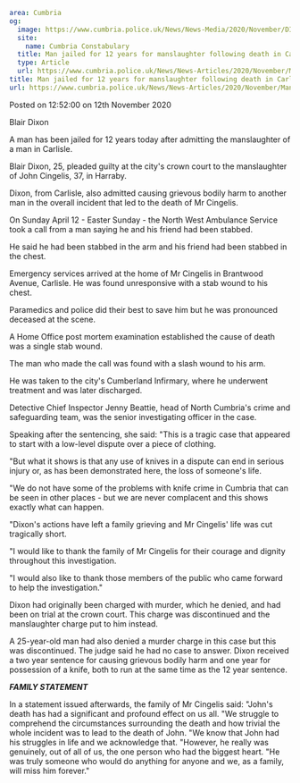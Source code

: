 ```yaml
area: Cumbria
og:
  image: https://www.cumbria.police.uk/News/News-Media/2020/November/DIXON-BLAIR-27-04-1995jpg.jpg
  site:
    name: Cumbria Constabulary
  title: Man jailed for 12 years for manslaughter following death in Carlisle
  type: Article
  url: https://www.cumbria.police.uk/News/News-Articles/2020/November/Man-jailed-for-12-years-for-manslaughter-following-death-in-Carlisle.aspx
title: Man jailed for 12 years for manslaughter following death in Carlisle
url: https://www.cumbria.police.uk/News/News-Articles/2020/November/Man-jailed-for-12-years-for-manslaughter-following-death-in-Carlisle.aspx
```

Posted on 12:52:00 on 12th November 2020

Blair Dixon

A man has been jailed for 12 years today after admitting the manslaughter of a man in Carlisle.

Blair Dixon, 25, pleaded guilty at the city's crown court to the manslaughter of John Cingelis, 37, in Harraby.

Dixon, from Carlisle, also admitted causing grievous bodily harm to another man in the overall incident that led to the death of Mr Cingelis.

On Sunday April 12 - Easter Sunday - the North West Ambulance Service took a call from a man saying he and his friend had been stabbed.

He said he had been stabbed in the arm and his friend had been stabbed in the chest.

Emergency services arrived at the home of Mr Cingelis in Brantwood Avenue, Carlisle. He was found unresponsive with a stab wound to his chest.

Paramedics and police did their best to save him but he was pronounced deceased at the scene.

A Home Office post mortem examination established the cause of death was a single stab wound.

The man who made the call was found with a slash wound to his arm.

He was taken to the city's Cumberland Infirmary, where he underwent treatment and was later discharged.

Detective Chief Inspector Jenny Beattie, head of North Cumbria's crime and safeguarding team, was the senior investigating officer in the case.

Speaking after the sentencing, she said: "This is a tragic case that appeared to start with a low-level dispute over a piece of clothing.

"But what it shows is that any use of knives in a dispute can end in serious injury or, as has been demonstrated here, the loss of someone's life.

"We do not have some of the problems with knife crime in Cumbria that can be seen in other places - but we are never complacent and this shows exactly what can happen.

"Dixon's actions have left a family grieving and Mr Cingelis' life was cut tragically short.

"I would like to thank the family of Mr Cingelis for their courage and dignity throughout this investigation.

"I would also like to thank those members of the public who came forward to help the investigation."

Dixon had originally been charged with murder, which he denied, and had been on trial at the crown court. This charge was discontinued and the manslaughter charge put to him instead.

A 25-year-old man had also denied a murder charge in this case but this was discontinued. The judge said he had no case to answer.
Dixon received a two year sentence for causing grievous bodily harm and one year for possession of a knife, both to run at the same time as the 12 year sentence.

**_FAMILY STATEMENT_**

In a statement issued afterwards, the family of Mr Cingelis said:
"John's death has had a significant and profound effect on us all.
"We struggle to comprehend the circumstances surrounding the death and how trivial the whole incident was to lead to the death of John.
"We know that John had his struggles in life and we acknowledge that.
"However, he really was genuinely, out of all of us, the one person who had the biggest heart.
"He was truly someone who would do anything for anyone and we, as a family, will miss him forever."
